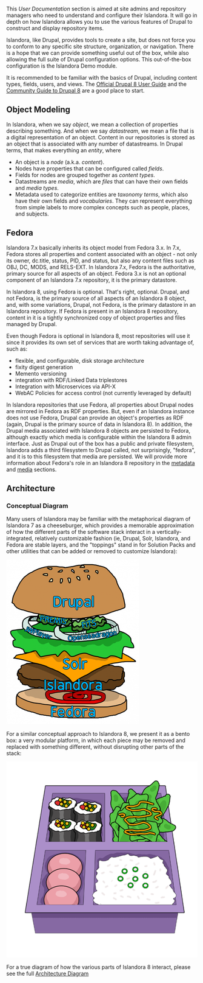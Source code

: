 This _User Documentation_ section is aimed at site admins and repository managers who need to understand and configure their Islandora.
It will go in depth on how Islandora allows you to use the various features of Drupal to construct and display repository items.

Islandora, like Drupal, provides tools to create a site, but does not force you to conform to any specific site structure,
organization, or navigation. There is a hope that we can provide something useful out of the box, while also allowing the
full suite of Drupal configuration options. This out-of-the-box configuration is the Islandora Demo module.

It is recommended to be familiar with the basics of Drupal, including content types, fields, users, and views.
The [Official Drupal 8 User Guide](https://www.drupal.org/docs/8) and the
[Community Guide to Drupal 8](https://www.drupal.org/docs/user_guide/en/index.html) are a good place to start.

## Object Modeling

In Islandora, when we say _object_, we mean a collection of properties describing something.
And when we say _datastream_, we mean a file that is a digital representation of an object.
Content in our repositories is stored as an object that is associated with any number of datastreams.
In Drupal terms, that makes everything an _entity_, where

- An object is a _node_ (a.k.a. _content_).
- Nodes have properties that can be configured called _fields_.
- Fields for nodes are grouped together as _content types_.
- Datastreams are _media_, which are _files_ that can have their own fields and _media types_.
- Metadata used to categorize entities are _taxonomy terms_, which also have their own fields and _vocabularies_.
They can represent everything from simple labels to more complex concepts such as people, places, and subjects.

## Fedora

Islandora 7.x basically inherits its object model from Fedora 3.x. In 7.x, Fedora stores all properties and content associated with an object - not only its owner, dc.title, status, PID, and status, but also any content files such as OBJ, DC, MODS, and RELS-EXT. In Islandora 7.x, Fedora is the authoritative, primary source for all aspects of an object. Fedora 3.x is not an optional component of an Islandora 7.x repository, it is the primary datastore.

In Islandora 8, using Fedora is optional. That's right, optional. Drupal, and not Fedora, is the primary source of all aspects of an Islandora 8 object, and, with some variations, Drupal, not Fedora, is the primary datastore in an Islandora repository. If Fedora is present in an Islandora 8 repository, content in it is a tightly synchronized copy of object properties and files managed by Drupal.

Even though Fedora is optional in Islandora 8, most repositories will use it since it provides its own set of services that are worth taking advantage of, such as:

* flexible, and configurable, disk storage architecture
* fixity digest generation
* Memento versioning
* integration with RDF/Linked Data triplestores
* Integration with Microservices via API-X
* WebAC Policies for access control (not currently leveraged by default)

In Islandora repositories that use Fedora, all properties about Drupal nodes are mirrored in Fedora as RDF properties. But, even if an Islandora instance does not use Fedora, Drupal can provide an object's properties as RDF (again, Drupal is the primary source of data in Islandora 8). In addition, the Drupal media associated with Islandora 8 objects are persisted to Fedora, although exactly which media is configurable within the Islandora 8 admin interface. Just as Drupal out of the box has a public and private filesystem, Islandora adds a third filesystem to Drupal called, not surprisingly, "fedora", and it is to this filesystem that media are persisted. We will provide more information about Fedora's role in an Islandora 8 repository in the [metadata](metadata.md) and [media](media.md) sections.


## Architecture
 
### Conceptual Diagram
 
Many users of Islandora may be familiar with the metaphorical diagram of Islandora 7 as a cheeseburger, which provides a memorable approximation of how the different parts of the software stack interact in a vertically-integrated, relatively customizable fashion (ie, Drupal, Solr, Islandora, and Fedora are stable layers, and the "toppings" stand in for Solution Packs and other utilities that can be added or removed to customize Islandora):
 
![Islandora 7 as a cheeseburger](../assets/user-intro-islandoraburger.png)
 
For a similar conceptual approach to Islandora 8, we present it as a bento box: a very modular platform, in which each piece may be removed and replaced with something different, without disrupting other parts of the stack:
 
![Islandora 8 as a bento box](../assets/user-intro-bento.png)
 
For a true diagram of how the various parts of Islandora 8 interact, please see the full [Architecture Diagram](../technical-documentation/diagram.md)



